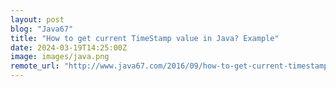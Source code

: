 ```yaml
---
layout: post
blog: "Java67"
title: "How to get current TimeStamp value in Java? Example"
date: 2024-03-19T14:25:00Z
image: images/java.png
remote_url: "http://www.java67.com/2016/09/how-to-get-current-timestamp-value-in-java.html"
---
```

